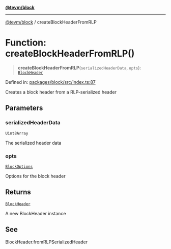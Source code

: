 [**@tevm/block**](../README.md)

***

[@tevm/block](../globals.md) / createBlockHeaderFromRLP

# Function: createBlockHeaderFromRLP()

> **createBlockHeaderFromRLP**(`serializedHeaderData`, `opts`): [`BlockHeader`](../classes/BlockHeader.md)

Defined in: [packages/block/src/index.ts:87](https://github.com/evmts/tevm-monorepo/blob/main/packages/block/src/index.ts#L87)

Creates a block header from a RLP-serialized header

## Parameters

### serializedHeaderData

`Uint8Array`

The serialized header data

### opts

[`BlockOptions`](../interfaces/BlockOptions.md)

Options for the block header

## Returns

[`BlockHeader`](../classes/BlockHeader.md)

A new BlockHeader instance

## See

BlockHeader.fromRLPSerializedHeader
